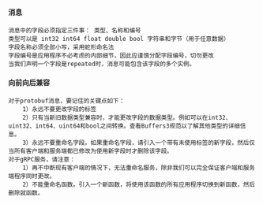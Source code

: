 #### 消息

    消息中的字段必须指定三件事： 类型、名称和编号
    类型可以是 int32 int64 float double bool 字符串和字节（用于任意数据）
    字段名称必须全部小写，采用蛇形命名法
    字段编号是应用程序不必考虑的内部细节，因此应谨慎分配字段编号，切勿更改
    当我们声明一个字段是repeated时，消息可能包含该字段的多个实例。

#### 向前向后兼容

    对于protobuf消息，要记住的关键点如下：
        1）永远不要更改字段的标签
        2）只有当新旧数据类型兼容时，才能更改字段的数据类型。例如可以在int32、uint32、int64、uint64和bool之间转换。查看Buffers3规范以了解其他类型的详细信息。
        3）永远不要重命名字段。如果重命名字段，请引入一个带有未使用标签的新字段，然后仅当所有客户端和服务端都已修改为使用新字段时才删除该字段。
    对于gRPC服务，请注意：
        1）再不中断现有客户端的情况下，无法重命名服务，除非我们可以完全保证客户端和服务端程序同时更改。
        2）不能重命名函数。引入一个新函数，将使用该函数的所有应用程序切换到新函数，然后删除就函数。